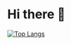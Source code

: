 # Hi there 🦝

[![Top Langs](https://github-readme-stats-git-masterrstaa-rickstaa.vercel.app/api/top-langs/?username=0xb24)](https://github.com/0xb24/github-readme-stats)

